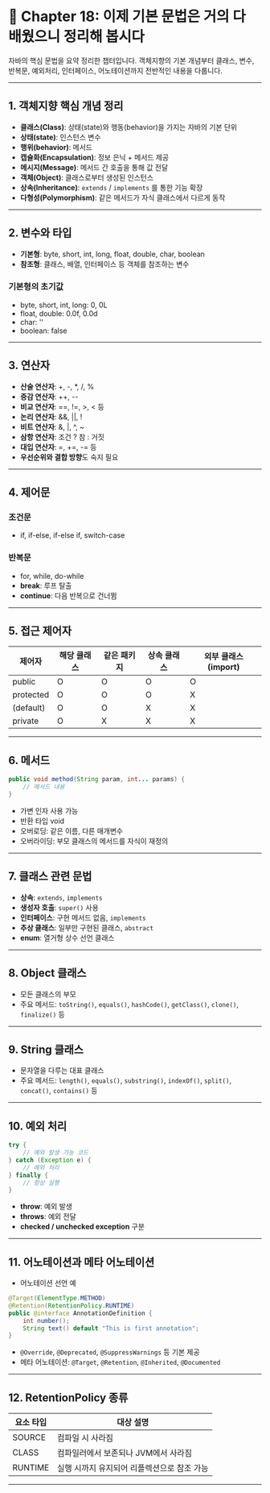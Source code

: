 
# 📘 Chapter 18: 이제 기본 문법은 거의 다 배웠으니 정리해 봅시다

자바의 핵심 문법을 요약 정리한 챕터입니다. 객체지향의 기본 개념부터 클래스, 변수, 반복문, 예외처리, 인터페이스, 어노테이션까지 전반적인 내용을 다룹니다.

---

## 1. 객체지향 핵심 개념 정리

- **클래스(Class)**: 상태(state)와 행동(behavior)을 가지는 자바의 기본 단위
- **상태(state)**: 인스턴스 변수
- **행위(behavior)**: 메서드
- **캡슐화(Encapsulation)**: 정보 은닉 + 메서드 제공
- **메시지(Message)**: 메서드 간 호출을 통해 값 전달
- **객체(Object)**: 클래스로부터 생성된 인스턴스
- **상속(Inheritance)**: `extends` / `implements` 를 통한 기능 확장
- **다형성(Polymorphism)**: 같은 메서드가 자식 클래스에서 다르게 동작

---

## 2. 변수와 타입

- **기본형**: byte, short, int, long, float, double, char, boolean
- **참조형**: 클래스, 배열, 인터페이스 등 객체를 참조하는 변수

### 기본형의 초기값
- byte, short, int, long: 0, 0L
- float, double: 0.0f, 0.0d
- char: ''
- boolean: false

---

## 3. 연산자

- **산술 연산자**: +, -, *, /, %
- **증감 연산자**: ++, --
- **비교 연산자**: ==, !=, >, < 등
- **논리 연산자**: &&, ||, !
- **비트 연산자**: &, |, ^, ~
- **삼항 연산자**: 조건 ? 참 : 거짓
- **대입 연산자**: =, +=, -= 등
- **우선순위와 결합 방향**도 숙지 필요

---

## 4. 제어문

### 조건문
- if, if-else, if-else if, switch-case

### 반복문
- for, while, do-while
- **break**: 루프 탈출
- **continue**: 다음 반복으로 건너뜀

---

## 5. 접근 제어자

| 제어자        | 해당 클래스 | 같은 패키지 | 상속 클래스 | 외부 클래스(import) |
|---------------|-------------|--------------|--------------|----------------------|
| public        | O           | O            | O            | O                    |
| protected     | O           | O            | O            | X                    |
| (default)     | O           | O            | X            | X                    |
| private       | O           | X            | X            | X                    |

---

## 6. 메서드

```java
public void method(String param, int... params) {
    // 메서드 내용
}
```

- 가변 인자 사용 가능
- 반환 타입 void
- 오버로딩: 같은 이름, 다른 매개변수
- 오버라이딩: 부모 클래스의 메서드를 자식이 재정의

---

## 7. 클래스 관련 문법

- **상속**: `extends`, `implements`
- **생성자 호출**: `super()` 사용
- **인터페이스**: 구현 메서드 없음, `implements`
- **추상 클래스**: 일부만 구현된 클래스, `abstract`
- **enum**: 열거형 상수 선언 클래스

---

## 8. Object 클래스

- 모든 클래스의 부모
- 주요 메서드: `toString()`, `equals()`, `hashCode()`, `getClass()`, `clone()`, `finalize()` 등

---

## 9. String 클래스

- 문자열을 다루는 대표 클래스
- 주요 메서드: `length()`, `equals()`, `substring()`, `indexOf()`, `split()`, `concat()`, `contains()` 등

---

## 10. 예외 처리

```java
try {
    // 예외 발생 가능 코드
} catch (Exception e) {
    // 예외 처리
} finally {
    // 항상 실행
}
```

- **throw**: 예외 발생
- **throws**: 예외 전달
- **checked / unchecked exception** 구분

---

## 11. 어노테이션과 메타 어노테이션

- 어노테이션 선언 예
```java
@Target(ElementType.METHOD)
@Retention(RetentionPolicy.RUNTIME)
public @interface AnnotationDefinition {
    int number();
    String text() default "This is first annotation";
}
```

- `@Override`, `@Deprecated`, `@SuppressWarnings` 등 기본 제공
- 메타 어노테이션: `@Target`, `@Retention`, `@Inherited`, `@Documented`

---

## 12. RetentionPolicy 종류

| 요소 타입 | 대상 설명 |
|-----------|-----------|
| SOURCE    | 컴파일 시 사라짐 |
| CLASS     | 컴파일러에서 보존되나 JVM에서 사라짐 |
| RUNTIME   | 실행 시까지 유지되어 리플렉션으로 참조 가능 |

---

